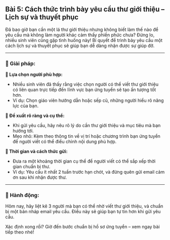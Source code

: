 ## Bài 5: Cách thức trình bày yêu cầu thư giới thiệu – Lịch sự và thuyết phục

Đã bao giờ bạn cần một lá thư giới thiệu nhưng không biết làm thế nào để yêu cầu mà không làm người khác cảm thấy phiền phức chưa? Đừng lo, nhiều sinh viên cũng gặp tình huống này! Bí quyết để trình bày yêu cầu một cách lịch sự và thuyết phục sẽ giúp bạn dễ dàng nhận được sự giúp đỡ.

---

### 📌 Giải pháp:

**🔹 Lựa chọn người phù hợp:**

- Nhiều sinh viên đã thấy rằng việc chọn người có thể viết thư giới thiệu có liên quan trực tiếp đến lĩnh vực bạn ứng tuyển sẽ tạo ấn tượng tốt hơn.  
- Ví dụ: Chọn giáo viên hướng dẫn hoặc sếp cũ, những người hiểu rõ năng lực của bạn.

**🔹 Đề xuất rõ ràng và cụ thể:**

- Khi gửi yêu cầu, hãy nêu rõ lý do cần thư giới thiệu và mục tiêu mà bạn hướng tới.  
- Mẹo nhỏ: Kèm theo thông tin về vị trí hoặc chương trình bạn ứng tuyển để người viết có thể điều chỉnh nội dung phù hợp.

**🔹 Thời gian và cách thức gửi:**

- Đưa ra một khoảng thời gian cụ thể để người viết có thể sắp xếp thời gian chuẩn bị thư.  
- Ví dụ: Yêu cầu ít nhất 2 tuần trước hạn chót, và đừng quên gửi email cảm ơn sau khi nhận được thư.

---

### 🚀 Hành động:

Hôm nay, hãy liệt kê 3 người mà bạn có thể nhờ viết thư giới thiệu, và chuẩn bị một bản nháp email yêu cầu. Điều này sẽ giúp bạn tự tin hơn khi gửi yêu cầu.

Xác định xong rồi? Giờ đến bước chuẩn bị hồ sơ ứng tuyển – xem ngay bài tiếp theo nhé!